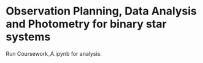 # Observation Planning, Data Analysis and Photometry for binary star systems

Run Coursework_A.ipynb for analysis.
